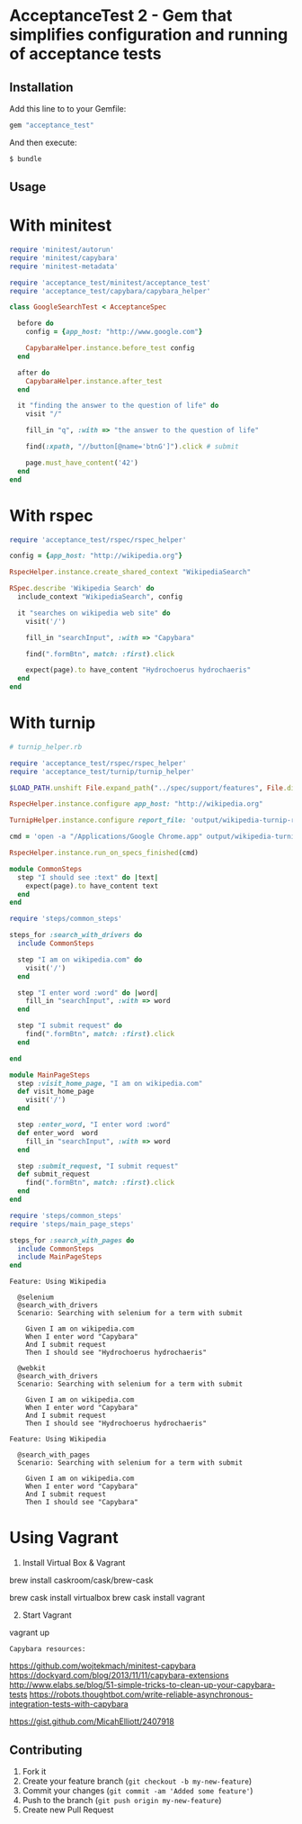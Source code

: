# AcceptanceTest 2 - Gem that simplifies configuration and running of acceptance tests

## Installation

Add this line to to your Gemfile:

```ruby
gem "acceptance_test"
```

And then execute:

```bash
$ bundle
```

## Usage

# With minitest

```ruby
require 'minitest/autorun'
require 'minitest/capybara'
require 'minitest-metadata'

require 'acceptance_test/minitest/acceptance_test'
require 'acceptance_test/capybara/capybara_helper'

class GoogleSearchTest < AcceptanceSpec

  before do
    config = {app_host: "http://www.google.com"}

    CapybaraHelper.instance.before_test config
  end

  after do
    CapybaraHelper.instance.after_test
  end

  it "finding the answer to the question of life" do
    visit "/"

    fill_in "q", :with => "the answer to the question of life"

    find(:xpath, "//button[@name='btnG']").click # submit

    page.must_have_content('42')
  end
end
```

# With rspec

```ruby
require 'acceptance_test/rspec/rspec_helper'

config = {app_host: "http://wikipedia.org"}

RspecHelper.instance.create_shared_context "WikipediaSearch"

RSpec.describe 'Wikipedia Search' do
  include_context "WikipediaSearch", config

  it "searches on wikipedia web site" do
    visit('/')

    fill_in "searchInput", :with => "Capybara"

    find(".formBtn", match: :first).click

    expect(page).to have_content "Hydrochoerus hydrochaeris"
  end
end
```

# With turnip

```ruby
# turnip_helper.rb

require 'acceptance_test/rspec/rspec_helper'
require 'acceptance_test/turnip/turnip_helper'

$LOAD_PATH.unshift File.expand_path("../spec/support/features", File.dirname(__FILE__))

RspecHelper.instance.configure app_host: "http://wikipedia.org"

TurnipHelper.instance.configure report_file: 'output/wikipedia-turnip-report.html', steps_dir: "spec/support/features"

cmd = 'open -a "/Applications/Google Chrome.app" output/wikipedia-turnip-report.html'

RspecHelper.instance.run_on_specs_finished(cmd)
```

```ruby
module CommonSteps
  step "I should see :text" do |text|
    expect(page).to have_content text
  end
end
```

```ruby
require 'steps/common_steps'

steps_for :search_with_drivers do
  include CommonSteps

  step "I am on wikipedia.com" do
    visit('/')
  end

  step "I enter word :word" do |word|
    fill_in "searchInput", :with => word
  end

  step "I submit request" do
    find(".formBtn", match: :first).click
  end

end
```

```ruby
module MainPageSteps
  step :visit_home_page, "I am on wikipedia.com"
  def visit_home_page
    visit('/')
  end

  step :enter_word, "I enter word :word"
  def enter_word  word
    fill_in "searchInput", :with => word
  end

  step :submit_request, "I submit request"
  def submit_request
    find(".formBtn", match: :first).click
  end
end
```

```ruby
require 'steps/common_steps'
require 'steps/main_page_steps'

steps_for :search_with_pages do
  include CommonSteps
  include MainPageSteps
end
```

```feature
Feature: Using Wikipedia

  @selenium
  @search_with_drivers
  Scenario: Searching with selenium for a term with submit

    Given I am on wikipedia.com
    When I enter word "Capybara"
    And I submit request
    Then I should see "Hydrochoerus hydrochaeris"

  @webkit
  @search_with_drivers
  Scenario: Searching with selenium for a term with submit

    Given I am on wikipedia.com
    When I enter word "Capybara"
    And I submit request
    Then I should see "Hydrochoerus hydrochaeris"
```

```feature
Feature: Using Wikipedia

  @search_with_pages
  Scenario: Searching with selenium for a term with submit

    Given I am on wikipedia.com
    When I enter word "Capybara"
    And I submit request
    Then I should see "Capybara"
```

# Using Vagrant

1. Install Virtual Box & Vagrant

brew install caskroom/cask/brew-cask

brew cask install virtualbox
brew cask install vagrant

2. Start Vagrant

vagrant up



    Capybara resources:

https://github.com/wojtekmach/minitest-capybara
https://dockyard.com/blog/2013/11/11/capybara-extensions
http://www.elabs.se/blog/51-simple-tricks-to-clean-up-your-capybara-tests
https://robots.thoughtbot.com/write-reliable-asynchronous-integration-tests-with-capybara

https://gist.github.com/MicahElliott/2407918

## Contributing

1. Fork it
2. Create your feature branch (`git checkout -b my-new-feature`)
3. Commit your changes (`git commit -am 'Added some feature'`)
4. Push to the branch (`git push origin my-new-feature`)
5. Create new Pull Request
